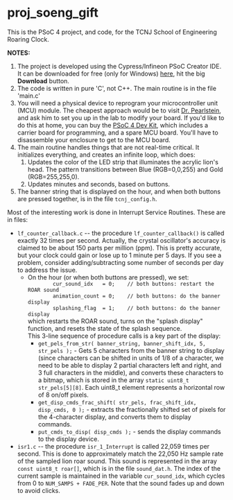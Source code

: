 # proj_soeng_gift
This is the PSoC 4 project, and code, for the TCNJ School of Engineering Roaring Clock.

**NOTES:**  
1. The project is developed using the Cypress/Infineon PSoC Creator IDE.  It can be downloaded for free (only for Windows) [here](https://www.infineon.com/cms/en/design-support/tools/sdk/psoc-software/psoc-creator/?utm_source=cypress&utm_medium=referral&utm_campaign=202110_globe_en_all_integration-training), hit the big **Download** button.
2. The code is written in pure 'C', not C++.  The main routine is in the file 'main.c'
3. You will need a physical device to reprogram your  microcontroller unit (MCU) module.  The cheapest approach would be to visit [Dr. Pearlstein](https://pearlstein.pages.tcnj.edu), and ask him to set you up in the lab to modify your board.  If you'd like to do this at home, you can buy the [PSoC 4 Dev Kit](https://www.digikey.com/en/products/detail/cypress-semiconductor-corp/CY8CKIT-042-BLE-A/6189340), which includes a carrier board for programming, and a spare MCU board.  You'll have to disassemble your enclosure to get to the MCU board.
4. The main routine handles things that are not real-time critical.  It initializes everything, and creates an infinite loop, which does:
    1. Updates the color of the LED strip that illuminates the acrylic lion's head.  The pattern transitions between Blue (RGB=0,0,255) and Gold (RGB=255,255,0).
    2. Updates minutes and seconds, based on buttons.
5. The banner string that is displayed on the hour, and when both buttons are pressed together, is in the file `tcnj_config.h`.

Most of the interesting work is done in Interrupt Service Routines.  These are in files:

- `lf_counter_callback.c` -- the procedure `lf_counter_callback()` is called exactly 32 times per second.  Actually, the crystal oscillator's accuracy is claimed to be about 150 parts per million (ppm).  This is pretty accurate, but your clock could gain or lose up to 1 minute per 5 days.  If you see a problem, consider adding/subtracting some number of seconds per day to address the issue.
    - On the hour (or when both buttons are pressed), we set:  
`        cur_sound_idx   = 0;    // both buttons: restart the ROAR sound`  
`        animation_count = 0;    // both buttons: do the banner display`  
`        splashing_flag  = 1;    // both buttons: do the banner display`  
which restarts the ROAR sound, turns on the "splash display" function, and resets the state of the splash sequence.  
This 3-line sequence of procedure calls is a key part of the display:  
        - `get_pels_from_str( banner_string, banner_shift_idx, 5, str_pels );` - Gets 5 characters from the banner string to display (since characters can be shifted in units of 1/8 of a character, we need to be able to display 2 partial characters left and right, and 3 full characters in the middle), and converts these characters to a bitmap, which is stored in the array `static uint8_t str_pels[5][8]`.  Each uint8_t element represents a horizontal row of 8 on/off pixels.  
        - `get_disp_cmds_frac_shift( str_pels, frac_shift_idx, disp_cmds, 0 );` - extracts the fractionally shifted set of pixels for the 4-character display, and converts them to display commands.  
        - `put_cmds_to_disp( disp_cmds );` - sends the display commands to the display device.  
- `isr1.c` -- the procedure `isr_1_Interrupt` is called 22,059 times per second.  This is done to approximately match the 22,050 Hz sample rate of the sampled lion roar sound.  This sound is represented in the array `const uint8_t roar[]`, which is in the file `sound_dat.h`.  The index of the current sample is maintained in the variable `cur_sound_idx`, which cycles from 0 to `NUM_SAMPS + FADE_PER`.  Note that the sound fades up and down to avoid clicks.
